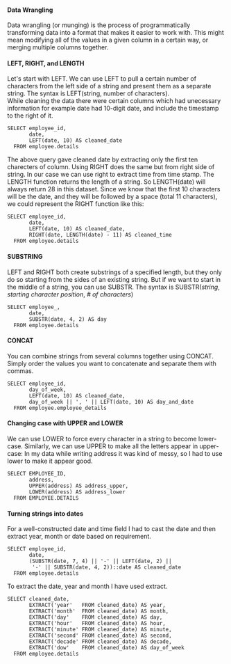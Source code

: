 #### Data Wrangling

Data wrangling (or munging) is the process of programmatically transforming data into a format that makes it easier to work with. This might mean modifying all of the values in a given column in a certain way, or merging multiple columns together. 

#### LEFT, RIGHT, and LENGTH
Let's start with LEFT. We can use LEFT to pull a certain number of characters from the left side of a string and present them as a separate string. 
The syntax is LEFT(string, number of characters).<br>
While cleaning the data there were certain columns which had unecessary information for example date had 10-digit date, and include the timestamp to the right of it.

```
SELECT employee_id,
       date,
       LEFT(date, 10) AS cleaned_date
  FROM employee.details
```
The above query gave cleaned date by extracting only the first ten charecters of column. 
Using RIGHT does the same but from right side of string. In our case we can use right to extract time from time stamp.
The LENGTH function returns the length of a string. So LENGTH(date) will always return 28 in this dataset. Since we know that the first 10 characters will be the date, and they will be followed by a space (total 11 characters), 
we could represent the RIGHT function like this:

```
SELECT employee_id,
       date,
       LEFT(date, 10) AS cleaned_date,
       RIGHT(date, LENGTH(date) - 11) AS cleaned_time
  FROM employee.details
```

#### SUBSTRING
LEFT and RIGHT both create substrings of a specified length,
but they only do so starting from the sides of an existing string. But if we want to start in the middle of a string, you can use SUBSTR.
The syntax is SUBSTR(*string*, *starting character position*, *# of characters*)
```
SELECT employee_,
       date,
       SUBSTR(date, 4, 2) AS day
  FROM employee.details
```
#### CONCAT
You can combine strings from several columns together using CONCAT. Simply order the values you want to concatenate and separate them with commas.

```
SELECT employee_id,
       day_of_week,
       LEFT(date, 10) AS cleaned_date,
       day_of_week || ', ' || LEFT(date, 10) AS day_and_date
  FROM employee.employee_details
```

#### Changing case with UPPER and LOWER

We can use LOWER to force every character in a string to become lower-case. Similarly, we can use UPPER to make all the letters appear in upper-case:
In my data while writing address it was kind of messy, so I had to use lower to make it appear good. 
```
SELECT EMPLOYEE_ID,
       address,
       UPPER(address) AS address_upper,
       LOWER(address) AS address_lower
  FROM EMPLOYEE.DETAILS
```

#### Turning strings into dates
For a well-constructed date and time field I had to cast the date and then extract year, month or date based on requirement.
```
SELECT employee_id,
       date,
       (SUBSTR(date, 7, 4) || '-' || LEFT(date, 2) ||
        '-' || SUBSTR(date, 4, 2))::date AS cleaned_date
  FROM employee.details
```
To extract the date, year and month I have used extract.

```
SELECT cleaned_date,
       EXTRACT('year'   FROM cleaned_date) AS year,
       EXTRACT('month'  FROM cleaned_date) AS month,
       EXTRACT('day'    FROM cleaned_date) AS day,
       EXTRACT('hour'   FROM cleaned_date) AS hour,
       EXTRACT('minute' FROM cleaned_date) AS minute,
       EXTRACT('second' FROM cleaned_date) AS second,
       EXTRACT('decade' FROM cleaned_date) AS decade,
       EXTRACT('dow'    FROM cleaned_date) AS day_of_week
  FROM employee.details
```
